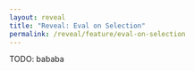 ```yaml
---
layout: reveal
title: "Reveal: Eval on Selection"
permalink: /reveal/feature/eval-on-selection
---
```

TODO: bababa